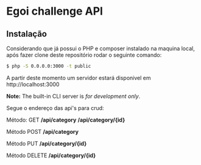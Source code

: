 # Egoi challenge API

## Instalação

Considerando que já possui o PHP e composer instalado na maquina local, após fazer clone deste repositório rodar o seguinte comando:
```bash
$ php -S 0.0.0.0:3000 -t public
```

A partir deste momento um servidor estará disponivel em http://localhost:3000

**Note:** The built-in CLI server is *for development only*.

Segue o endereço das api's para crud:

Método: GET
**/api/category**
**/api/category/{id}**

Método POST
**/api/category**

Método PUT
**/api/category/{id}**

Método DELETE
**/api/category/{id}**

